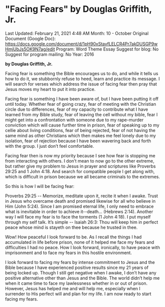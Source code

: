 # "Facing Fears" by Douglas Griffith, Jr.

Last Updated: February 21, 2021 4:48 AM
Month: 10 - October
Original Document (Google Doc): https://docs.google.com/document/d/1pH90xStavfLELCR4Pr7akDUSGP9wHmjUbJs5OK9N7ag/edit
Program: Word Theme Essay
Suggest for blog: No
Suggest for program mailing: No
Year: 2016

**by Douglas Griffith, Jr.**

Facing fear is something the Bible encourages us to do, and while it tells us how to do it, we stubbornly refuse to heed, learn and practice its message. I will search for verses which address the issue of facing fear then pray that Jesus moves my heart to put it into practice.

Facing fear is something I have been aware of, but I have been putting it off until today. Whether fear of going crazy, fear of meeting with the Christian circle due to differences, fear of my capacity to contribute what I have learned from my Bible study, fear of leaving the cell without my bible, fear I might get into a confrontation with someone due to my rape-murder conviction which will cause further time in prison, fear of speaking up to my cellie about living conditions, fear of being rejected, fear of not having the same mind as other Christians which then makes me feel lonely due to my isolation, fear of rejection because I have been wavering back and forth with the group. I just don’t feel comfortable.

Facing fear then is now my priority because I see how fear is stopping me from interacting with others. I don’t mean to now go to the other extreme, but rather give my problem to Jesus in prayer and scriptures like Proverbs 29:25 and 1 John 4:18. And search for compatible people I get along with, which is difficult in prison because we all became criminals to the extremes.

So this is how I will be facing fear:

Proverbs 29:25 -- Memorize, meditate upon it, recite it when I awake. Trust in Jesus who overcame death and promised likewise for all who believe in Him (John 5:24). Since I am promised eternal life, I only need to embrace what is inevitable in order to achieve it--death… (Hebrews 2:14). Another way I will face my fear is to face the torments (1 John 4:18). I put myself through my self talk. It’s simple -- Isaiah 26:3: Thou will keep him in perfect peace whose mind is stayeth on thee because he trusted in thee.

Wow! How peaceful I look forward to be. As I recall the things I had accumulated in life before prison, none of it helped me face my fears and difficulties I had no peace. How I look forward, ironically, to have peace with imprisonment and to face my fears in this hostile environment.

I look forward to facing my fears by intense commitment to Jesus and the Bible because I have experienced positive results since my 21 years of being locked up. Though I still get negative when I awake, I don’t have any positive alternative other than Jesus and the Bible. The world didn’t help me when it came time to face my lawlessness whether in or out of prison. However, Jesus has helped me and will help me, especially when I surrender to His perfect will and plan for my life. I am now ready to start facing my fears.